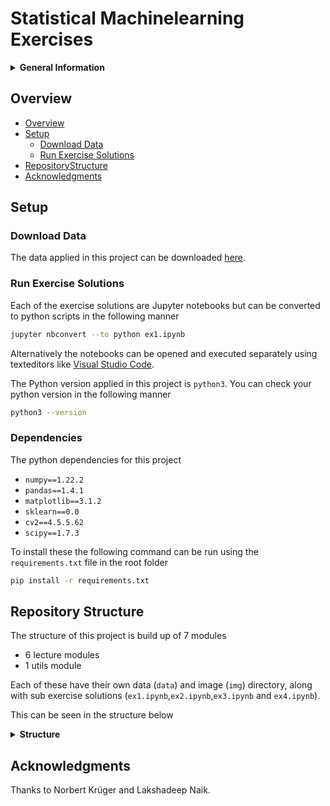 # Statistical Machinelearning Exercises

<details>
<summary><strong>General Information</strong></summary></br>

| Titles                                                      | Values                                                                         |
|-------------------------------------------------------------|--------------------------------------------------------------------------------|
| Course ID                                                   | T550031101                                                                     |
| Course ECTS                                                 | 5                                                                              |
| Group number                                                | 10                                                                             |
| Group members                                               | Joakim Stein, Thomas Agervig & Victor Staven                                   |
| Teacher                                                     | Norbert Krüger                                                                 |
| Instructor                                                  | Lakshadeep Naik                                                                |

</details>

## Overview

* [Overview](#overview)
* [Setup](#setup)
	+ [Download Data](#download-data)
	+ [Run Exercise Solutions](#run-exercise-solutions)
* [RepositoryStructure](#repository-structure)
* [Acknowledgments](#acknowledgments)

## Setup

### Download Data

The data applied in this project can be downloaded [here](https://drive.google.com/file/d/1Jk-uDbLiSbpBexvtzlzgX8-PFhHvpSzo/view?usp=sharing).

### Run Exercise Solutions

Each of the exercise solutions are Jupyter notebooks but can be converted to python scripts in the following manner
```bash
jupyter nbconvert --to python ex1.ipynb
```
Alternatively the notebooks can be opened and executed separately using texteditors like [Visual Studio Code](https://code.visualstudio.com/).

The Python version applied in this project is `python3`. You can check your python version in the following manner
```bash
python3 --version
```

### Dependencies

The python dependencies for this project 

- `numpy==1.22.2`
- `pandas==1.4.1`
- `matplotlib==3.1.2`
- `sklearn==0.0` 
- `cv2==4.5.5.62`
- `scipy==1.7.3`  

To install these the following command can be run using the `requirements.txt` file in the root folder
```bash
pip install -r requirements.txt
```


## Repository Structure

The structure of this project is build up of 7 modules
- 6 lecture modules 
- 1 utils module

Each of these have their own data (`data`) and image (`img`) directory, along with sub exercise solutions (`ex1.ipynb`,`ex2.ipynb`,`ex3.ipynb` and `ex4.ipynb`).

This can be seen in the structure below

<details>
<summary><strong>Structure<code></code></strong></summary></br>

```
.
├── bayes_classification
│   ├── data
│   ├── img
│   ├── constants.py
│   ├── ex1.ipynb
│   ├── ex2.ipynb
│   ├── ex3.ipynb
│   └── ex4.ipynb
├── clustering
│   ├── data
│   ├── ...
│   └── ex4.ipynb
├── decision_and_random_trees
│   ├── data
│   ├── ...
│   └── ex4.ipynb
├── knn
│   ├── data
│   ├── ...
│   └── ex4.ipynb
├── pca
│   ├── data
│   ├── ...
│   └── ex4.ipynb
├── svm_and_nn
│   ├── data
│   ├── ...
│   └── ex4.ipynb
├── utils
|   └── image_utils.py
└── README.md
```
</details>

## Acknowledgments

Thanks to Norbert Krüger and Lakshadeep Naik.

[semver]: http://semver.org/
[releases]: about:blank
[changelog]: CHANGELOG.md
[wiki]: about:blank

[ros]: http://wiki.ros.org/noetic
[gazebo]: http://gazebosim.org
[rosdep]: https://wiki.ros.org/rosdep
[vcstool]: https://github.com/dirk-thomas/vcstool
[catkin_tools]: https://catkin-tools.readthedocs.io
[export_fig]: https://se.mathworks.com/matlabcentral/fileexchange/23629-export_fig
[Ghostscript]: https://ghostscript.com/index.html

